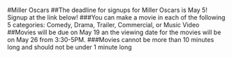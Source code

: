 <br/>
#Miller Oscars
##The deadline for signups for Miller Oscars is May 5! Signup at the link below!
<https://docs.google.com/forms/d/e/1FAIpQLSeRZHhn4QQQajX1zz1zuPyZqcSej4xtGoYTFqHz-8tv4tAL_A/viewform >
###You can make a movie in each of the following 5 categories: Comedy, Drama, Trailer, Commercial, or Music Video
##Movies will be due on May 19 an the viewing date for the movies will be on May 26 from 3:30-5PM.
###Movies cannot be more than 10 minutes long and should not be under 1 minute long
